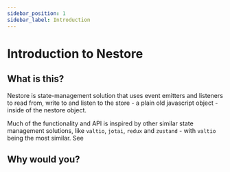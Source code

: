 ```yaml
---
sidebar_position: 1
sidebar_label: Introduction
---
```


# Introduction to Nestore


## What is this?

Nestore is state-management solution that uses event emitters and listeners to read from, write to
and listen to the store - a plain old javascript object - inside of the nestore object.

Much of the functionality and API is inspired by other similar state management solutions, like
`valtio`, `jotai`, `redux` and `zustand` - with `valtio` being the most similar. See [](/docs/)


## Why would you?
